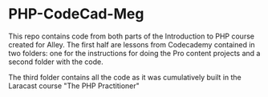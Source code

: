 # PHP-CodeCad-Meg

This repo contains code from both parts of the Introduction to PHP course created for Alley. The first half are lessons from Codecademy contained in two folders: one for the instructions for doing the Pro content projects and a second folder with the code.

The third folder contains all the code as it was cumulatively built in the Laracast course "The PHP Practitioner"
